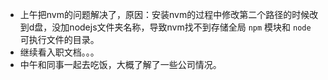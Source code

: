 + 上午把nvm的问题解决了，原因：安装nvm的过程中修改第二个路径的时候改到d盘，没加nodejs文件夹名称，导致nvm找不到存储全局 `npm` 模块和 `node` 可执行文件的目录。
+ 继续看入职文档。。。
+ 中午和同事一起去吃饭，大概了解了一些公司情况。